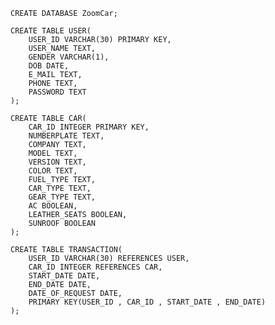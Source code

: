     CREATE DATABASE ZoomCar;
    
    CREATE TABLE USER(    
        USER_ID VARCHAR(30) PRIMARY KEY,          
        USER_NAME TEXT,          
        GENDER VARCHAR(1),          
        DOB DATE,          
        E_MAIL TEXT,          
        PHONE TEXT,     
        PASSWORD TEXT 
    );
    
    CREATE TABLE CAR(    
        CAR_ID INTEGER PRIMARY KEY,          
        NUMBERPLATE TEXT,          
        COMPANY TEXT,          
        MODEL TEXT,          
        VERSION TEXT,          
        COLOR TEXT,          
        FUEL_TYPE TEXT,          
        CAR_TYPE TEXT,          
        GEAR_TYPE TEXT,          
        AC BOOLEAN,          
        LEATHER_SEATS BOOLEAN,          
        SUNROOF BOOLEAN 
    );
    
    CREATE TABLE TRANSACTION( 
        USER_ID VARCHAR(30) REFERENCES USER,
        CAR_ID INTEGER REFERENCES CAR,
        START_DATE DATE,
        END_DATE DATE,
        DATE_OF_REQUEST DATE,
        PRIMARY KEY(USER_ID , CAR_ID , START_DATE , END_DATE)
    );

